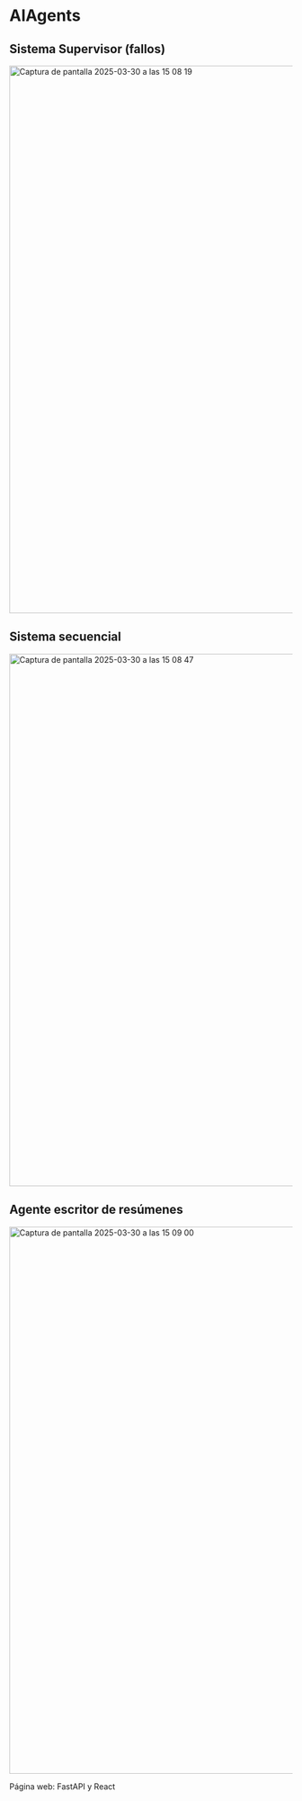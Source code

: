 # AIAgents

## Sistema Supervisor (fallos)

<img width="973" alt="Captura de pantalla 2025-03-30 a las 15 08 19" src="https://github.com/user-attachments/assets/e0be492a-0ea7-46da-8f1b-19aa8c905143" />

## Sistema secuencial

<img width="946" alt="Captura de pantalla 2025-03-30 a las 15 08 47" src="https://github.com/user-attachments/assets/737036d0-44a7-488c-9efb-520a29bec81e" />

## Agente escritor de resúmenes

<img width="972" alt="Captura de pantalla 2025-03-30 a las 15 09 00" src="https://github.com/user-attachments/assets/0c53336b-1ea4-4b5a-b5c3-e5ba4e810fd8" />


Página web: FastAPI y React
